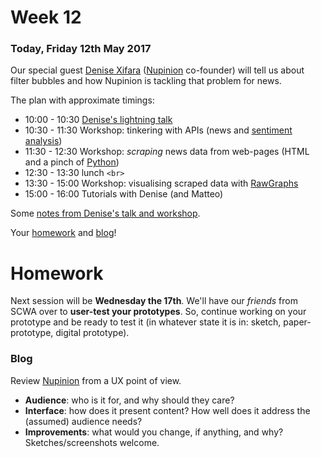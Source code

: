# Week 12

### Today, Friday 12th May 2017

Our special guest [Denise Xifara](https://twitter.com/dkxifara) ([Nupinion](http://beta.nupinion.com/) co-founder) will tell us about filter bubbles and how Nupinion is tackling that problem for news.

The plan with approximate timings:

* 10:00 - 10:30 [Denise's lightning talk](https://docs.google.com/presentation/d/1foMU-YTwQEaiDCdo6wTrYFLVdLurfYxsRc2fsCq0IfU/edit?usp=sharing)
* 10:30 - 11:30 Workshop: tinkering with APIs (news and [sentiment analysis](https://dandelion.eu/))
* 11:30 - 12:30 Workshop: *scraping* news data from web-pages (HTML and a pinch of [Python](https://www.sourcelair.com/)) 
* 12:30 - 13:30 lunch `<br>`
* 13:30 - 15:00 Workshop: visualising scraped data with [RawGraphs](http://rawgraphs.io/)
* 15:00 - 16:00 Tutorials with Denise (and Matteo)

Some [notes from Denise's talk and workshop](Denise-notes.md).

Your [homework](#homework) and [blog](#blog)!

# Homework

Next session will be **Wednesday the 17th**. We'll have our *friends* from SCWA over to **user-test your prototypes**. So, continue working on your prototype and be ready to test it (in whatever state it is in: sketch, paper-prototype, digital prototype).

### Blog

Review [Nupinion](http://beta.nupinion.com/) from a UX point of view. 

* **Audience**: who is it for, and why should they care?
* **Interface**: how does it present content? How well does it address the (assumed) audience needs?
* **Improvements**: what would you change, if anything, and why? Sketches/screenshots welcome.  
